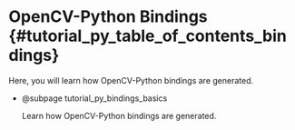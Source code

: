 OpenCV-Python Bindings {#tutorial_py_table_of_contents_bindings}
======================

Here, you will learn how OpenCV-Python bindings are generated.

-   @subpage tutorial_py_bindings_basics

    Learn how OpenCV-Python bindings are generated.
